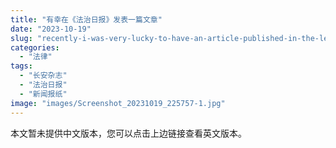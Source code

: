 ```yaml
---
title: "有幸在《法治日报》发表一篇文章"
date: "2023-10-19"
slug: "recently-i-was-very-lucky-to-have-an-article-published-in-the-legal-daily"
categories: 
  - "法律"
tags: 
  - "长安杂志"
  - "法治日报"
  - "新闻报纸"
image: "images/Screenshot_20231019_225757-1.jpg"
---
```


本文暂未提供中文版本，您可以点击上边链接查看英文版本。